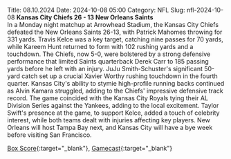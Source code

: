 Title: 08.10.2024
Date: 2024-10-08 05:00
Category: NFL 
Slug: nfl-2024-10-08 
**Kansas City Chiefs 26 - 13 New Orleans Saints**  
In a Monday night matchup at Arrowhead Stadium, the Kansas City Chiefs defeated the New Orleans Saints 26-13, with Patrick Mahomes throwing for 331 yards. Travis Kelce was a key target, catching nine passes for 70 yards, while Kareem Hunt returned to form with 102 rushing yards and a touchdown. The Chiefs, now 5-0, were bolstered by a strong defensive performance that limited Saints quarterback Derek Carr to 185 passing yards before he left with an injury. JuJu Smith-Schuster's significant 50-yard catch set up a crucial Xavier Worthy rushing touchdown in the fourth quarter. Kansas City's ability to stymie high-profile running backs continued as Alvin Kamara struggled, adding to the Chiefs' impressive defensive track record. The game coincided with the Kansas City Royals tying their AL Division Series against the Yankees, adding to the local excitement. Taylor Swift's presence at the game, to support Kelce, added a touch of celebrity interest, while both teams dealt with injuries affecting key players. New Orleans will host Tampa Bay next, and Kansas City will have a bye week before visiting San Francisco. 

[Box Score](https://www.espn.com/nfl/boxscore/_/gameId/401671687){:target="_blank"}, [Gamecast](/nfl/recap/_/gameId/401671687/saints-chiefs){:target="_blank"}<br>

